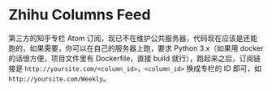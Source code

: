 # Zhihu Columns Feed

第三方的知乎专栏 Atom 订阅，现已不在维护公共服务器，代码现在应该是还能跑的，如果需要，你可以在自己的服务器上跑，要求 Python 3.x（如果用 docker 的话很方便，项目文件里有 Dockerfile，直接 build 就行），跑起来之后，订阅链接是 `http://yoursite.com/<column_id>`，`<column_id>` 换成专栏的 ID 即可，如 `http://yoursite.com/Weekly`。
